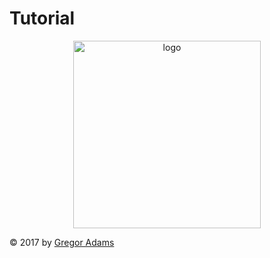 # Tutorial

<p align="center"><img width="300" src="https://cdn.rawgit.com/pixelass/paraglider/master/paraglider.svg" alt="logo"/></p>

<!-- toc -->



<!-- tocstop -->

© 2017 by [Gregor Adams](greg@pixelass.com)
